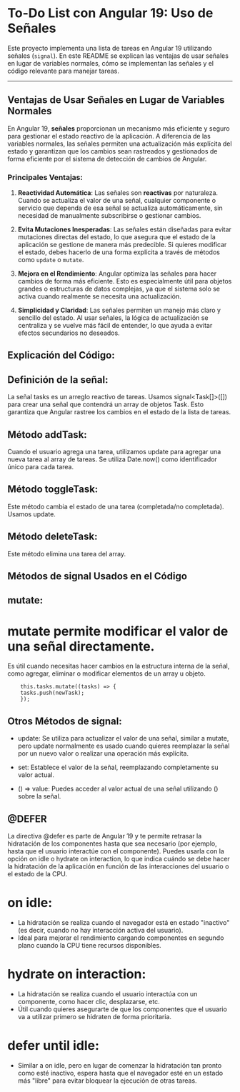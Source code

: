 # **To-Do List con Angular 19: Uso de Señales**

Este proyecto implementa una lista de tareas en Angular 19 utilizando señales (`signal`). En este README se explican las ventajas de usar señales en lugar de variables normales, cómo se implementan las señales y el código relevante para manejar tareas.

---

## **Ventajas de Usar Señales en Lugar de Variables Normales**

En Angular 19, **señales** proporcionan un mecanismo más eficiente y seguro para gestionar el estado reactivo de la aplicación. A diferencia de las variables normales, las señales permiten una actualización más explícita del estado y garantizan que los cambios sean rastreados y gestionados de forma eficiente por el sistema de detección de cambios de Angular.

### **Principales Ventajas:**

1. **Reactividad Automática**: Las señales son **reactivas** por naturaleza. Cuando se actualiza el valor de una señal, cualquier componente o servicio que dependa de esa señal se actualiza automáticamente, sin necesidad de manualmente subscribirse o gestionar cambios.

2. **Evita Mutaciones Inesperadas**: Las señales están diseñadas para evitar mutaciones directas del estado, lo que asegura que el estado de la aplicación se gestione de manera más predecible. Si quieres modificar el estado, debes hacerlo de una forma explícita a través de métodos como `update` o `mutate`.

3. **Mejora en el Rendimiento**: Angular optimiza las señales para hacer cambios de forma más eficiente. Esto es especialmente útil para objetos grandes o estructuras de datos complejas, ya que el sistema solo se activa cuando realmente se necesita una actualización.

4. **Simplicidad y Claridad**: Las señales permiten un manejo más claro y sencillo del estado. Al usar señales, la lógica de actualización se centraliza y se vuelve más fácil de entender, lo que ayuda a evitar efectos secundarios no deseados.

## Explicación del Código:

## Definición de la señal:

La señal tasks es un arreglo reactivo de tareas. Usamos signal<Task[]>([]) para crear una señal que contendrá un array de objetos Task. Esto garantiza que Angular rastree los cambios en el estado de la lista de tareas.

## Método addTask:

Cuando el usuario agrega una tarea, utilizamos update para agregar una nueva tarea al array de tareas.
Se utiliza Date.now() como identificador único para cada tarea.

## Método toggleTask:

Este método cambia el estado de una tarea (completada/no completada). Usamos update.

## Método deleteTask:

Este método elimina una tarea del array.

## Métodos de signal Usados en el Código

## mutate:

# mutate permite modificar el valor de una señal directamente.

Es útil cuando necesitas hacer cambios en la estructura interna de la señal, como agregar, eliminar o modificar elementos de un array u objeto.

```
    this.tasks.mutate((tasks) => {
    tasks.push(newTask);
    });
```

## Otros Métodos de signal:

- update: Se utiliza para actualizar el valor de una señal, similar a mutate, pero update normalmente es usado cuando quieres reemplazar la señal por un nuevo valor o realizar una operación más explícita.

- set: Establece el valor de la señal, reemplazando completamente su valor actual.

- () => value: Puedes acceder al valor actual de una señal utilizando () sobre la señal.

## @DEFER

La directiva @defer es parte de Angular 19 y te permite retrasar la hidratación de los componentes hasta que sea necesario (por ejemplo, hasta que el usuario interactúe con el componente). Puedes usarla con la opción on idle o hydrate on interaction, lo que indica cuándo se debe hacer la hidratación de la aplicación en función de las interacciones del usuario o el estado de la CPU.

# on idle:

- La hidratación se realiza cuando el navegador está en estado "inactivo" (es decir, cuando no hay interacción activa del usuario).
- Ideal para mejorar el rendimiento cargando componentes en segundo plano cuando la CPU tiene recursos disponibles.

# hydrate on interaction:

- La hidratación se realiza cuando el usuario interactúa con un componente, como hacer clic, desplazarse, etc.
- Útil cuando quieres asegurarte de que los componentes que el usuario va a utilizar primero se hidraten de forma prioritaria.

# defer until idle:

- Similar a on idle, pero en lugar de comenzar la hidratación tan pronto como esté inactivo, espera hasta que el navegador esté en un estado más "libre" para evitar bloquear la ejecución de otras tareas.
